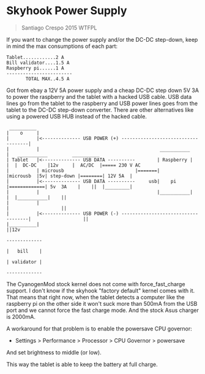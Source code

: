 # Skyhook Power Supply #

> Santiago Crespo 2015 WTFPL

If you want to change the power supply and/or the DC-DC step-down, keep in mind the max consumptions of each part:

~~~
Tablet............2 A
Bill validator....1.5 A
Raspberry pi......1 A
------------------------
       TOTAL MAX..4.5 A
~~~

Got from ebay a 12V 5A power supply and a cheap DC-DC step down 5V 3A to power the raspberry and the tablet with a hacked USB cable. USB data lines go from the tablet to the raspberry and USB power lines goes from the tablet to the DC-DC step-down converter. There are other alternatives like using a powered USB HUB instead of the hacked cable.

~~~
 __________
|    o     |
|          |<-------------- USB POWER (+) ------------------------------------|
|          |                                            ___________           |   ___________         __________
| Tablet   |<-------------- USB DATA ----------        | Raspberry |          |  |  DC-DC    |12v     |  AC/DC  |===== 230 V AC
|          | microusb                          |=======|           |microusb  |5v| step-down |========| 12V 5A  |
|          |<-------------- USB DATA ----------     usb|    pi     |=============| 5v  3A    |    ||  |_________|
|          |                                           |___________|          |  |___________|    ||
|          |                                                                  |                   ||
|          |<-------------- USB POWER (-) ------------------------------------|                   ||
|__________|                                                                                      ||12v
                                                                                             -------------
                                                                                             |   bill    |
                                                                                             | validator |
                                                                                             -------------
~~~

The CyanogenMod stock kernel does not come with force_fast_charge support. I don't know if the skyhook "factory default" kernel comes with it. That means that right now, when the tablet detects a computer like the raspberry pi on the other side it won't suck more than 500mA from the USB port and we cannot force the fast charge mode. And the stock Asus charger is 2000mA.

A workaround for that problem is to enable the powersave CPU governor:

* Settings > Performance > Processor > CPU Governor > powersave

And set brightness to middle (or low).

This way the tablet is able to keep the battery at full charge.
